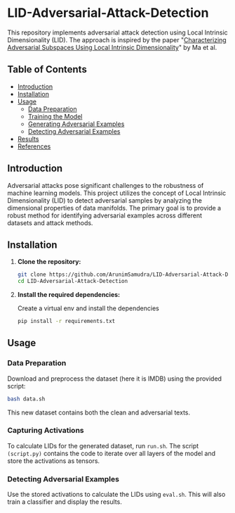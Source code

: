 # LID-Adversarial-Attack-Detection

This repository implements adversarial attack detection using Local Intrinsic Dimensionality (LID). The approach is inspired by the paper "[Characterizing Adversarial Subspaces Using Local Intrinsic Dimensionality](https://arxiv.org/abs/1801.02613)" by Ma et al.

## Table of Contents

- [Introduction](#introduction)
- [Installation](#installation)
- [Usage](#usage)
  - [Data Preparation](#data-preparation)
  - [Training the Model](#training-the-model)
  - [Generating Adversarial Examples](#generating-adversarial-examples)
  - [Detecting Adversarial Examples](#detecting-adversarial-examples)
- [Results](#results)
- [References](#references)

## Introduction

Adversarial attacks pose significant challenges to the robustness of machine learning models. This project utilizes the concept of Local Intrinsic Dimensionality (LID) to detect adversarial samples by analyzing the dimensional properties of data manifolds. The primary goal is to provide a robust method for identifying adversarial examples across different datasets and attack methods.

## Installation

1. **Clone the repository:**

   ```bash
   git clone https://github.com/ArunimSamudra/LID-Adversarial-Attack-Detection.git
   cd LID-Adversarial-Attack-Detection
   ```

2. **Install the required dependencies:**

   Create a virtual env and install the dependencies

   ```bash
   pip install -r requirements.txt
   ```
   
## Usage

### Data Preparation

Download and preprocess the dataset (here it is IMDB) using the provided script:

```bash
bash data.sh
```

This new dataset contains both the clean and adversarial texts.

### Capturing Activations

To calculate LIDs for the generated dataset, run `run.sh`. The script `(script.py)` contains the code to iterate over all layers of the model and store the activations as tensors.

### Detecting Adversarial Examples

Use the stored activations to calculate the LIDs using `eval.sh`. This will also train a classifier and display the results.


